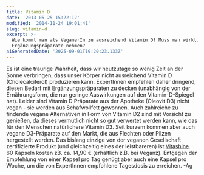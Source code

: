 ```yaml
---
title: Vitamin D
date: '2013-05-25 15:22:12'
modified: '2014-11-24 19:01:41'
slug: vitamin-d
excerpt: >-
  Wie kommt man als VeganerIn zu ausreichend Vitamin D? Muss man wirklich
  Ergänzungspräparate nehmen?
aiGeneratedDate: '2025-09-01T19:20:23.133Z'
---
```


Es ist eine traurige Wahrheit, dass wir heutzutage so wenig Zeit an der Sonne verbringen, dass unser Körper nicht ausreichend Vitamin D (Cholecalciferol) produzieren kann. ExpertInnen empfehlen daher dringend, diesen Bedarf mit Ergänzungspräparaten zu decken (unabhängig von der Ernährungsform, die nur geringe Auswirkungen auf den Vitamin-D-Spiegel hat). Leider sind Vitamin D Präparate aus der Apotheke (Oleovit D3) nicht vegan - sie werden aus Schafwollfett gewonnen. Auch zahlreiche zu findende vegane Alternativen in Form von Vitamin D2 sind mit Vorsicht zu genießen, da dieses vermutlich nicht so gut verwertet werden kann, wie das für den Menschen natürlichere Vitamin D3. Seit kurzem kommen aber auch vegane D3-Präparate auf den Markt, die aus Flechten oder Pilzen hergestellt werden. Das bislang einzige von der veganen Gesellschaft zertifizierte Produkt (und gleichzeitig eines der leistbareren) ist [Vitashine](http://vitashine-d3.com/). 60 Kapseln kosten zB. ca. 14,90 € (erhältlich z.B. bei Veganz). Entgegen der Empfehlung von einer Kapsel pro Tag genügt aber auch eine Kapsel pro Woche, um die von ExpertInnen empfohlene Tagesdosis zu erreichen. -Ag
